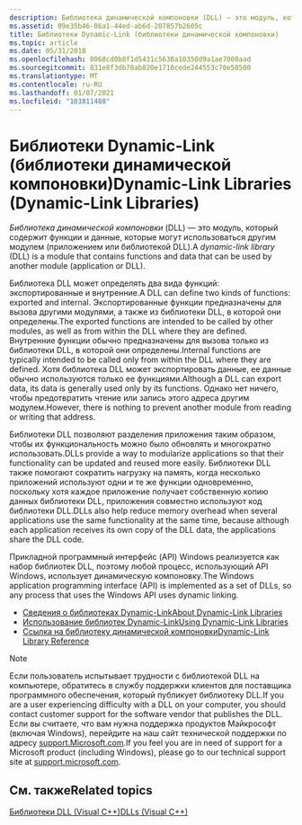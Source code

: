 ```yaml
---
description: Библиотека динамической компоновки (DLL) — это модуль, который содержит функции и данные, которые могут использоваться другим модулем (приложением или библиотекой DLL).
ms.assetid: 09e35b46-86a1-44ed-ab6d-207857b2605c
title: Библиотеки Dynamic-Link (библиотеки динамической компоновки)
ms.topic: article
ms.date: 05/31/2018
ms.openlocfilehash: 8068cd0b8f1d5431c5638a10350d9a1ae7060aad
ms.sourcegitcommit: 831e8f3db78ab820e1710cede244553c70e50500
ms.translationtype: MT
ms.contentlocale: ru-RU
ms.lasthandoff: 01/07/2021
ms.locfileid: "103811488"
---
```

# <a name="dynamic-link-libraries-dynamic-link-libraries"></a><span data-ttu-id="ccb2b-103">Библиотеки Dynamic-Link (библиотеки динамической компоновки)</span><span class="sxs-lookup"><span data-stu-id="ccb2b-103">Dynamic-Link Libraries (Dynamic-Link Libraries)</span></span>

<span data-ttu-id="ccb2b-104">*Библиотека динамической компоновки* (DLL) — это модуль, который содержит функции и данные, которые могут использоваться другим модулем (приложением или библиотекой DLL).</span><span class="sxs-lookup"><span data-stu-id="ccb2b-104">A *dynamic-link library* (DLL) is a module that contains functions and data that can be used by another module (application or DLL).</span></span>

<span data-ttu-id="ccb2b-105">Библиотека DLL может определять два вида функций: экспортированные и внутренние.</span><span class="sxs-lookup"><span data-stu-id="ccb2b-105">A DLL can define two kinds of functions: exported and internal.</span></span> <span data-ttu-id="ccb2b-106">Экспортированные функции предназначены для вызова другими модулями, а также из библиотеки DLL, в которой они определены.</span><span class="sxs-lookup"><span data-stu-id="ccb2b-106">The exported functions are intended to be called by other modules, as well as from within the DLL where they are defined.</span></span> <span data-ttu-id="ccb2b-107">Внутренние функции обычно предназначены для вызова только из библиотеки DLL, в которой они определены.</span><span class="sxs-lookup"><span data-stu-id="ccb2b-107">Internal functions are typically intended to be called only from within the DLL where they are defined.</span></span> <span data-ttu-id="ccb2b-108">Хотя библиотека DLL может экспортировать данные, ее данные обычно используются только ее функциями.</span><span class="sxs-lookup"><span data-stu-id="ccb2b-108">Although a DLL can export data, its data is generally used only by its functions.</span></span> <span data-ttu-id="ccb2b-109">Однако нет ничего, чтобы предотвратить чтение или запись этого адреса другим модулем.</span><span class="sxs-lookup"><span data-stu-id="ccb2b-109">However, there is nothing to prevent another module from reading or writing that address.</span></span>

<span data-ttu-id="ccb2b-110">Библиотеки DLL позволяют разделения приложения таким образом, чтобы их функциональность можно было обновлять и многократно использовать.</span><span class="sxs-lookup"><span data-stu-id="ccb2b-110">DLLs provide a way to modularize applications so that their functionality can be updated and reused more easily.</span></span> <span data-ttu-id="ccb2b-111">Библиотеки DLL также помогают сократить нагрузку на память, когда несколько приложений используют одни и те же функции одновременно, поскольку хотя каждое приложение получает собственную копию данных библиотеки DLL, приложения совместно используют код библиотеки DLL.</span><span class="sxs-lookup"><span data-stu-id="ccb2b-111">DLLs also help reduce memory overhead when several applications use the same functionality at the same time, because although each application receives its own copy of the DLL data, the applications share the DLL code.</span></span>

<span data-ttu-id="ccb2b-112">Прикладной программный интерфейс (API) Windows реализуется как набор библиотек DLL, поэтому любой процесс, использующий API Windows, использует динамическую компоновку.</span><span class="sxs-lookup"><span data-stu-id="ccb2b-112">The Windows application programming interface (API) is implemented as a set of DLLs, so any process that uses the Windows API uses dynamic linking.</span></span>

-   [<span data-ttu-id="ccb2b-113">Сведения о библиотеках Dynamic-Link</span><span class="sxs-lookup"><span data-stu-id="ccb2b-113">About Dynamic-Link Libraries</span></span>](about-dynamic-link-libraries.md)
-   [<span data-ttu-id="ccb2b-114">Использование библиотек Dynamic-Link</span><span class="sxs-lookup"><span data-stu-id="ccb2b-114">Using Dynamic-Link Libraries</span></span>](using-dynamic-link-libraries.md)
-   [<span data-ttu-id="ccb2b-115">Ссылка на библиотеку динамической компоновки</span><span class="sxs-lookup"><span data-stu-id="ccb2b-115">Dynamic-Link Library Reference</span></span>](dynamic-link-library-reference.md)

> [!Note]  
> <span data-ttu-id="ccb2b-116">Если пользователь испытывает трудности с библиотекой DLL на компьютере, обратитесь в службу поддержки клиентов для поставщика программного обеспечения, который публикует библиотеку DLL.</span><span class="sxs-lookup"><span data-stu-id="ccb2b-116">If you are a user experiencing difficulty with a DLL on your computer, you should contact customer support for the software vendor that publishes the DLL.</span></span> <span data-ttu-id="ccb2b-117">Если вы считаете, что вам нужна поддержка продуктов Майкрософт (включая Windows), перейдите на наш сайт технической поддержки по адресу [support.Microsoft.com](https://support.microsoft.com).</span><span class="sxs-lookup"><span data-stu-id="ccb2b-117">If you feel you are in need of support for a Microsoft product (including Windows), please go to our technical support site at [support.microsoft.com](https://support.microsoft.com).</span></span>

 

## <a name="related-topics"></a><span data-ttu-id="ccb2b-118">См. также</span><span class="sxs-lookup"><span data-stu-id="ccb2b-118">Related topics</span></span>

<dl> <dt>

[<span data-ttu-id="ccb2b-119">Библиотеки DLL (Visual C++)</span><span class="sxs-lookup"><span data-stu-id="ccb2b-119">DLLs (Visual C++)</span></span>](/cpp/build/dlls-in-visual-cpp?view=vs-2019)
</dt> </dl>

 

 

